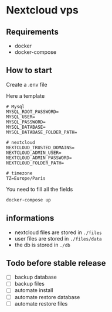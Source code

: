 # Nextcloud vps

## Requirements

- docker
- docker-compose

## How to start

Create a .env file

Here a template
```
# Mysql
MYSQL_ROOT_PASSWORD=
MYSQL_USER=
MYSQL_PASSWORD=
MYSQL_DATABASE=
MYSQL_DATABASE_FOLDER_PATH=

# nextcloud
NEXTCLOUD_TRUSTED_DOMAINS=
NEXTCLOUD_ADMIN_USER=
NEXTCLOUD_ADMIN_PASSWORD=
NEXTCLOUD_FOLDER_PATH=

# timezone
TZ=Europe/Paris

```

You need to fill all the fields

```bash
docker-compose up
```

## informations

- nextcloud files are stored in `./files`
- user files are stored in `./files/data` 
- the db is stored in `./db`

## Todo before stable release

- [ ] backup database 
- [ ] backup files
- [ ] automate install
- [ ] automate restore database
- [ ] automate restore files
